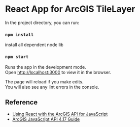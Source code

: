 # React App for ArcGIS TileLayer 

In the project directory, you can run:


### `npm install`
install all dependent node lib 

### `npm start`

Runs the app in the development mode.\
Open [http://localhost:3000](http://localhost:3000) to view it in the browser.

The page will reload if you make edits.\
You will also see any lint errors in the console.


## Reference
- [Using React with the ArcGIS API for JavaScript](https://developers.arcgis.com/javascript/latest/guide/react/)
- [ArcGIS JavaScript API 4.17 Guide](https://developers.arcgis.com/javascript/latest/guide/)
